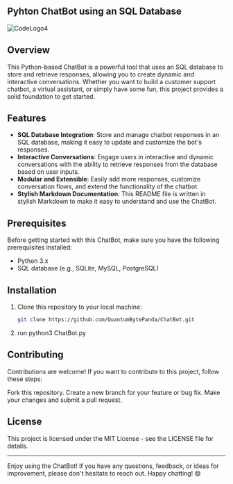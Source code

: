 ## Pyhton ChatBot using an SQL Database

![CodeLogo4](https://github.com/QuantumBytePanda/ChatBot/assets/52766040/e5805e72-cdc3-4684-9b56-dc9dfb7eb31f)

## Overview

This Python-based ChatBot is a powerful tool that uses an SQL database to store and retrieve responses, allowing you to create dynamic and interactive conversations. Whether you want to build a customer support chatbot, a virtual assistant, or simply have some fun, this project provides a solid foundation to get started.

## Features

- **SQL Database Integration**: Store and manage chatbot responses in an SQL database, making it easy to update and customize the bot's responses.
- **Interactive Conversations**: Engage users in interactive and dynamic conversations with the ability to retrieve responses from the database based on user inputs.
- **Modular and Extensible**: Easily add more responses, customize conversation flows, and extend the functionality of the chatbot.
- **Stylish Markdown Documentation**: This README file is written in stylish Markdown to make it easy to understand and use the ChatBot.

## Prerequisites

Before getting started with this ChatBot, make sure you have the following prerequisites installed:

- Python 3.x
- SQL database (e.g., SQLite, MySQL, PostgreSQL)

## Installation

1. Clone this repository to your local machine:

   ```bash
   git clone https://github.com/QuantumBytePanda/ChatBot.git
2. run python3 ChatBot.py

## Contributing

Contributions are welcome! If you want to contribute to this project, follow these steps:

Fork this repository.
Create a new branch for your feature or bug fix.
Make your changes and submit a pull request.
## License

This project is licensed under the MIT License - see the LICENSE file for details.

---

Enjoy using the ChatBot! If you have any questions, feedback, or ideas for improvement, please don't hesitate to reach out. Happy chatting! 😄
